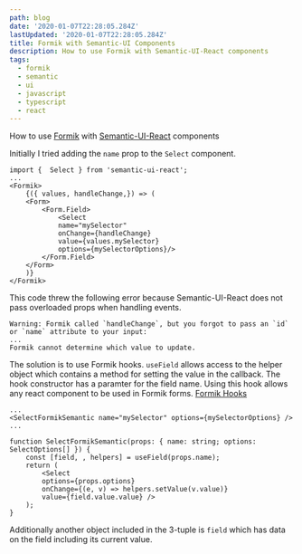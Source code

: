 ```yaml
---
path: blog
date: '2020-01-07T22:28:05.284Z'
lastUpdated: '2020-01-07T22:28:05.284Z'
title: Formik with Semantic-UI Components
description: How to use Formik with Semantic-UI-React components
tags:
  - formik
  - semantic
  - ui
  - javascript
  - typescript
  - react
---
```


How to use [Formik](https://jaredpalmer.com/formik/docs/overview) with [Semantic-UI-React](https://react.semantic-ui.com/) components

Initially I tried adding the `name` prop to the `Select` component.

```
import {  Select } from 'semantic-ui-react';
...
<Formik>
    {({ values, handleChange,}) => (
    <Form>
        <Form.Field>
            <Select
            name="mySelector"
            onChange={handleChange}
            value={values.mySelector}
            options={mySelectorOptions}/>
        </Form.Field>
    </Form>
    )}
</Formik>
```

This code threw the following error because Semantic-UI-React does not pass overloaded props when handling events.

```
Warning: Formik called `handleChange`, but you forgot to pass an `id` or `name` attribute to your input:
...
Formik cannot determine which value to update.
```

The solution is to use Formik hooks. `useField` allows access to the helper object which contains a method for setting the value in the callback. The hook constructor has a paramter for the field name. Using this hook allows any react component to be used in Formik forms. [Formik Hooks](https://jaredpalmer.com/formik/docs/api/useField)

```
...
<SelectFormikSemantic name="mySelector" options={mySelectorOptions} />
...

function SelectFormikSemantic(props: { name: string; options: SelectOptions[] }) {
    const [field, , helpers] = useField(props.name);
    return (
        <Select
        options={props.options}
        onChange={(e, v) => helpers.setValue(v.value)}
        value={field.value.value} />
    );
}
```

Additionally another object included in the 3-tuple is `field` which has data on the field including its current value.
